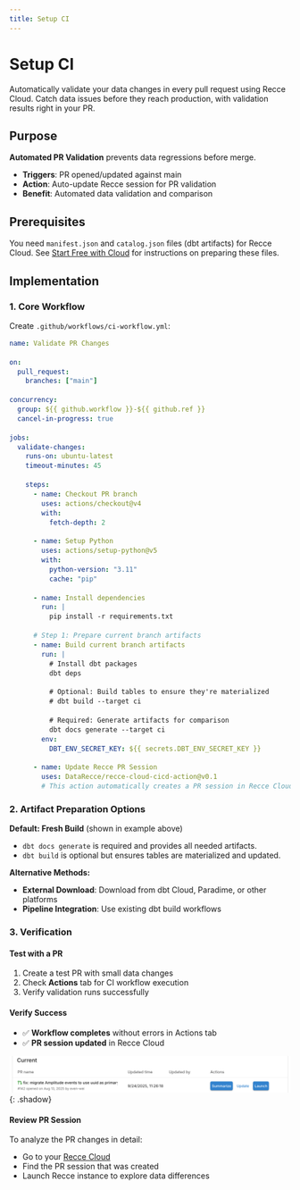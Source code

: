 ```yaml
---
title: Setup CI
---
```


# Setup CI

Automatically validate your data changes in every pull request using Recce Cloud. Catch data issues before they reach production, with validation results right in your PR.

## Purpose

**Automated PR Validation** prevents data regressions before merge.

- **Triggers**: PR opened/updated against main
- **Action**: Auto-update Recce session for PR validation
- **Benefit**: Automated data validation and comparison

## Prerequisites

You need `manifest.json` and `catalog.json` files (dbt artifacts) for Recce Cloud. See [Start Free with Cloud](../../2-getting-started/start-free-with-cloud.md) for instructions on preparing these files.

## Implementation

### 1. Core Workflow

Create `.github/workflows/ci-workflow.yml`:

```yaml
name: Validate PR Changes

on:
  pull_request:
    branches: ["main"]

concurrency:
  group: ${{ github.workflow }}-${{ github.ref }}
  cancel-in-progress: true

jobs:
  validate-changes:
    runs-on: ubuntu-latest
    timeout-minutes: 45

    steps:
      - name: Checkout PR branch
        uses: actions/checkout@v4
        with:
          fetch-depth: 2

      - name: Setup Python
        uses: actions/setup-python@v5
        with:
          python-version: "3.11"
          cache: "pip"

      - name: Install dependencies
        run: |
          pip install -r requirements.txt

      # Step 1: Prepare current branch artifacts
      - name: Build current branch artifacts
        run: |
          # Install dbt packages
          dbt deps

          # Optional: Build tables to ensure they're materialized
          # dbt build --target ci

          # Required: Generate artifacts for comparison
          dbt docs generate --target ci
        env:
          DBT_ENV_SECRET_KEY: ${{ secrets.DBT_ENV_SECRET_KEY }}

      - name: Update Recce PR Session
        uses: DataRecce/recce-cloud-cicd-action@v0.1
        # This action automatically creates a PR session in Recce Cloud
```

### 2. Artifact Preparation Options

**Default: Fresh Build** (shown in example above)

- `dbt docs generate` is required and provides all needed artifacts.
- `dbt build` is optional but ensures tables are materialized and updated.

**Alternative Methods:**

- **External Download**: Download from dbt Cloud, Paradime, or other platforms
- **Pipeline Integration**: Use existing dbt build workflows

### 3. Verification

#### Test with a PR

1. Create a test PR with small data changes
2. Check **Actions** tab for CI workflow execution
3. Verify validation runs successfully

#### Verify Success

- ✅ **Workflow completes** without errors in Actions tab
- ✅ **PR session updated** in Recce Cloud

![Recce Cloud showing PR validation session](/assets/images/7-cicd/verify-setup-ci.png){: .shadow}

#### Review PR Session

To analyze the PR changes in detail:

- Go to your [Recce Cloud](https://cloud.reccehq.com)
- Find the PR session that was created
- Launch Recce instance to explore data differences
